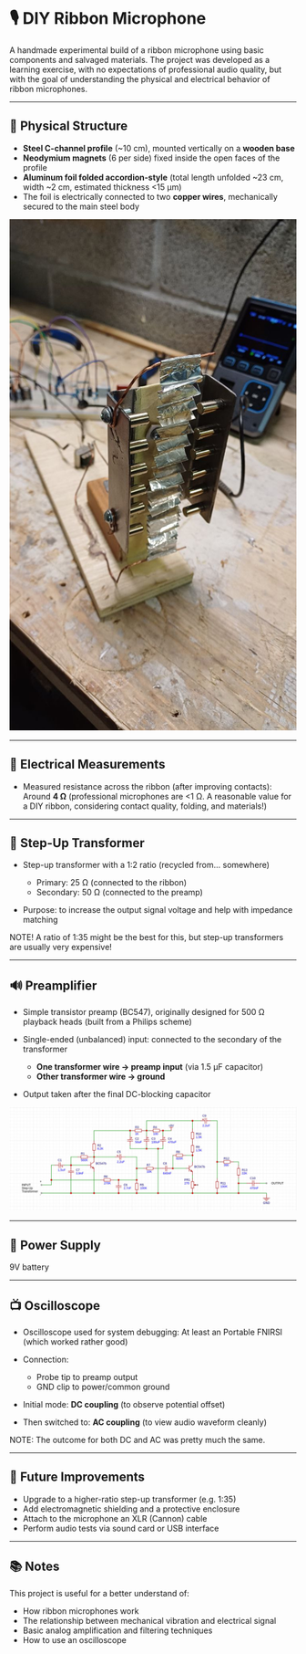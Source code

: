 # 🎙️ DIY Ribbon Microphone

A handmade experimental build of a ribbon microphone using basic components and salvaged materials. The project was developed as a learning exercise, with no expectations of professional audio quality, but with the goal of understanding the physical and electrical behavior of ribbon microphones.

---

## 🧱 Physical Structure

* **Steel C-channel profile** (~10 cm), mounted vertically on a **wooden base**
* **Neodymium magnets** (6 per side) fixed inside the open faces of the profile
* **Aluminum foil folded accordion-style** (total length unfolded ~23 cm, width ~2 cm, estimated thickness <15 µm)
* The foil is electrically connected to two **copper wires**, mechanically secured to the main steel body

![Master Node Flow Diagram](mic.jpg)

---

## 📏 Electrical Measurements

* Measured resistance across the ribbon (after improving contacts): Around **4 Ω** (professional microphones are <1 Ω. A reasonable value for a DIY ribbon, considering contact quality, folding, and materials!)

---

## 🔁 Step-Up Transformer

* Step-up transformer with a 1:2 ratio (recycled from... somewhere)

  * Primary: 25 Ω (connected to the ribbon)
  * Secondary: 50 Ω (connected to the preamp)
* Purpose: to increase the output signal voltage and help with impedance matching

NOTE! A ratio of 1:35 might be the best for this, but step-up transformers are usually very expensive!

---

## 🔊 Preamplifier

* Simple transistor preamp (BC547), originally designed for 500 Ω playback heads (built from a Philips scheme)
* Single-ended (unbalanced) input: connected to the secondary of the transformer

  * **One transformer wire → preamp input** (via 1.5 µF capacitor)
  * **Other transformer wire → ground**
* Output taken after the final DC-blocking capacitor

![Master Node Flow Diagram](preamp.jpg)

---

## 🔌 Power Supply

9V battery

---

## 📺 Oscilloscope

* Oscilloscope used for system debugging: At least an Portable FNIRSI (which worked rather good)
* Connection:

  * Probe tip to preamp output
  * GND clip to power/common ground
* Initial mode: **DC coupling** (to observe potential offset)
* Then switched to: **AC coupling** (to view audio waveform cleanly)

NOTE: The outcome for both DC and AC was pretty much the same.

---

## 🧪 Future Improvements

* Upgrade to a higher-ratio step-up transformer (e.g. 1:35)
* Add electromagnetic shielding and a protective enclosure
* Attach to the microphone an XLR (Cannon) cable
* Perform audio tests via sound card or USB interface

---

## 📚 Notes

This project is useful for a better understand of:

* How ribbon microphones work
* The relationship between mechanical vibration and electrical signal
* Basic analog amplification and filtering techniques
* How to use an oscilloscope
